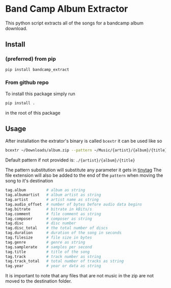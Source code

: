 # Band Camp Album Extractor
This python script extracts all of the songs for a bandcamp album download.

## Install

### (preferred) from pip
```sh
pip install bandcamp_extract
```

### From github repo
To install this package simply run
```sh
pip install .
```
in the root of this package

## Usage
After installation the extrator's binary is called `bcextr` it can be used like
so
```sh
bcextr ~/Downloads/album.zip --pattern ~/Music/{artist}/{album}/{title}
```
Default pattern if not provided is: `./{artist}/{album}/{title}`

The pattern substitution will substitute any parameter it gets in [tinytag](https://github.com/devsnd/tinytag)
The file extension will also be added to the end of the `pattern` when moving
the song to it's destination

```py
tag.album         # album as string
tag.albumartist   # album artist as string
tag.artist        # artist name as string
tag.audio_offset  # number of bytes before audio data begins
tag.bitrate       # bitrate in kBits/s
tag.comment       # file comment as string
tag.composer      # composer as string 
tag.disc          # disc number
tag.disc_total    # the total number of discs
tag.duration      # duration of the song in seconds
tag.filesize      # file size in bytes
tag.genre         # genre as string
tag.samplerate    # samples per second
tag.title         # title of the song
tag.track         # track number as string
tag.track_total   # total number of tracks as string
tag.year          # year or data as string
```

It is important to note that any files that are not music in the zip are not moved to the 
destination folder.
